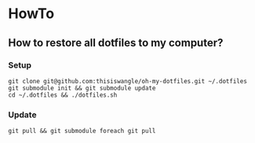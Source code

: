 HowTo
======

## How to restore all dotfiles to my computer?

### Setup

```
git clone git@github.com:thisiswangle/oh-my-dotfiles.git ~/.dotfiles
git submodule init && git submodule update
cd ~/.dotfiles && ./dotfiles.sh
```
### Update

```
git pull && git submodule foreach git pull
```

